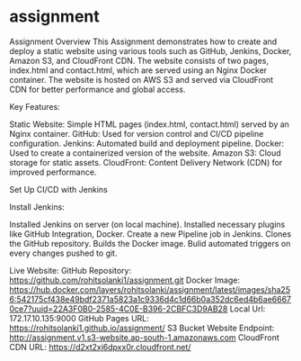 # assignment


Assignment Overview
This Assignment demonstrates how to create and deploy a static website using various tools such as GitHub, Jenkins, Docker, Amazon S3, and CloudFront CDN. The website consists of two pages, index.html and contact.html, which are served using an Nginx Docker container. The website is hosted on AWS S3 and served via CloudFront CDN for better performance and global access.

Key Features:

Static Website: Simple HTML pages (index.html, contact.html) served by an Nginx container.
GitHub: Used for version control and CI/CD pipeline configuration.
Jenkins: Automated build and deployment pipeline.
Docker: Used to create a containerized version of the website.
Amazon S3: Cloud storage for static assets.
CloudFront: Content Delivery Network (CDN) for improved performance.

Set Up CI/CD with Jenkins

Install Jenkins:

Installed Jenkins on server (on local machine).
Installed necessary plugins like GitHub Integration, Docker.
Create a new Pipeline job in Jenkins.
Clones the GitHub repository.
Builds the Docker image.
Bulid automated triggers on every changes pushed to git.

Live Website: 
GitHub Repository: https://github.com/rohitsolanki1/assignment.git
Docker Image: https://hub.docker.com/layers/rohitsolanki/assignment/latest/images/sha256:542175cf438e49bdf2371a5823a1c9336d4c1d66b0a352dc6ed4b6ae66670ce7?uuid=22A3F0B0-2585-4C0E-B396-2CBFC3D9AB28
Local Url: 172.17.10.135:9000
GitHub Pages URL: https://rohitsolanki1.github.io/assignment/
S3 Bucket Website Endpoint: http://assignment.v1.s3-website.ap-south-1.amazonaws.com
CloudFront CDN URL: https://d2xt2xj6dpxx0r.cloudfront.net/
